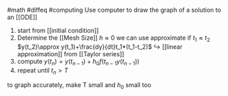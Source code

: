 #math #diffeq #computing 
Use computer to draw the graph of a solution to an [[ODE]]

1. start from [[initial condition]]
2. Determine the [[Mesh Size]] $h\approx 0$ 
	we can use approximate 
	if $t_1\approx t_2$ 
	$y(t_2)\approx y(t_1)+\frac{dy}{dt}t_1*(t_1-t_2)$ 
	$\hookrightarrow$ [[linear approximation]] from [[Taylor series]]
3. compute $y(t_n)=y(t_{n-1})+h_0f(t_{n-1}y(t_{n-1}))$
4. repeat until $t_n>T$

to graph accurately, make T small and $h_0$ small too